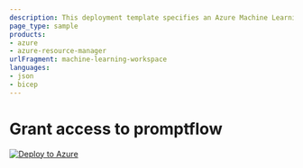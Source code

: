 ```yaml
---
description: This deployment template specifies an Azure Machine Learning workspace, and its associated resources including Azure Key Vault, Azure Storage, Azure Application Insights and Azure Container Registry. This configuration describes the minimal set of resources you require to get started with Azure Machine Learning.
page_type: sample
products:
- azure
- azure-resource-manager
urlFragment: machine-learning-workspace
languages:
- json
- bicep
---
```

# Grant access to promptflow
[![Deploy to Azure](https://aka.ms/deploytoazurebutton)](https://portal.azure.com/#create/Microsoft.Template/uri/https%3A%2F%2Fraw.githubusercontent.com%2Fcloga%2Fazure-quickstart-templates%2Flochen%2Fpromptflow%2Fquickstarts%2Fmicrosoft.machinelearningservices%2Fmachine-learning-prompt-flow%2Fazuredeploy.json)

